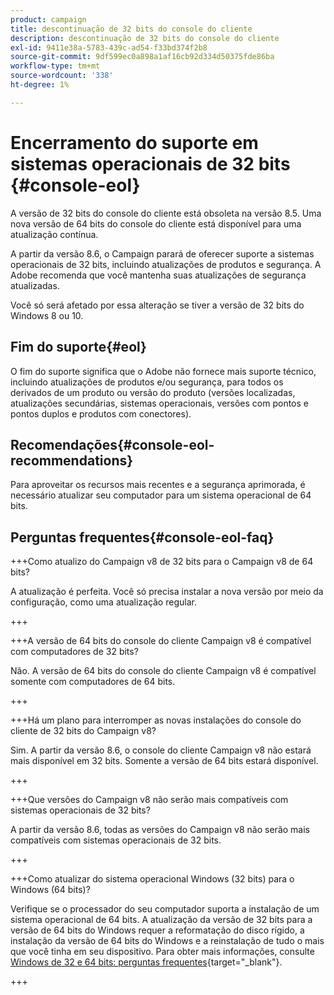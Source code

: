 ```yaml
---
product: campaign
title: descontinuação de 32 bits do console do cliente
description: descontinuação de 32 bits do console do cliente
exl-id: 9411e38a-5783-439c-ad54-f33bd374f2b8
source-git-commit: 9df599ec0a898a1af16cb92d334d50375fde86ba
workflow-type: tm+mt
source-wordcount: '338'
ht-degree: 1%

---
```


# Encerramento do suporte em sistemas operacionais de 32 bits {#console-eol}

A versão de 32 bits do console do cliente está obsoleta na versão 8.5. Uma nova versão de 64 bits do console do cliente está disponível para uma atualização contínua.

A partir da versão 8.6, o Campaign parará de oferecer suporte a sistemas operacionais de 32 bits, incluindo atualizações de produtos e segurança. A Adobe recomenda que você mantenha suas atualizações de segurança atualizadas.

Você só será afetado por essa alteração se tiver a versão de 32 bits do Windows 8 ou 10.

## Fim do suporte{#eol}

O fim do suporte significa que o Adobe não fornece mais suporte técnico, incluindo atualizações de produtos e/ou segurança, para todos os derivados de um produto ou versão do produto (versões localizadas, atualizações secundárias, sistemas operacionais, versões com pontos e pontos duplos e produtos com conectores).

## Recomendações{#console-eol-recommendations}

Para aproveitar os recursos mais recentes e a segurança aprimorada, é necessário atualizar seu computador para um sistema operacional de 64 bits.

## Perguntas frequentes{#console-eol-faq}

+++Como atualizo do Campaign v8 de 32 bits para o Campaign v8 de 64 bits?

A atualização é perfeita. Você só precisa instalar a nova versão por meio da configuração, como uma atualização regular.

+++

+++A versão de 64 bits do console do cliente Campaign v8 é compatível com computadores de 32 bits?

Não. A versão de 64 bits do console do cliente Campaign v8 é compatível somente com computadores de 64 bits.

+++

+++Há um plano para interromper as novas instalações do console do cliente de 32 bits do Campaign v8?

Sim. A partir da versão 8.6, o console do cliente Campaign v8 não estará mais disponível em 32 bits. Somente a versão de 64 bits estará disponível.

+++

+++Que versões do Campaign v8 não serão mais compatíveis com sistemas operacionais de 32 bits?

A partir da versão 8.6, todas as versões do Campaign v8 não serão mais compatíveis com sistemas operacionais de 32 bits.

+++

+++Como atualizar do sistema operacional Windows (32 bits) para o Windows (64 bits)?

Verifique se o processador do seu computador suporta a instalação de um sistema operacional de 64 bits. A atualização da versão de 32 bits para a versão de 64 bits do Windows requer a reformatação do disco rígido, a instalação da versão de 64 bits do Windows e a reinstalação de tudo o mais que você tinha em seu dispositivo. Para obter mais informações, consulte [Windows de 32 e 64 bits: perguntas frequentes](https://support.microsoft.com/en-us/windows/32-bit-and-64-bit-windows-frequently-asked-questions-c6ca9541-8dce-4d48-0415-94a3faa2e13d){target="_blank"}.

+++

<!--
+++ How do I check if I am on a 32-bit computer or 64-bit?

**WINDOWS 10 AND WINDOWS 8.1**

1. Click the **Start** button, then select **Settings** > **System** > **About**.
1. Under **Device specifications**, see **System type**.

**WINDOWS 7**
1. Select the **Start** button, right-click **Computer** and select **Properties**.
1. Under **System**, see the system type.

For more information, see [32-bit and 64-bit Windows: Frequently asked questions](https://support.microsoft.com/en-us/windows/32-bit-and-64-bit-windows-frequently-asked-questions-c6ca9541-8dce-4d48-0415-94a3faa2e13d){target="_blank"}.

+++
-->
